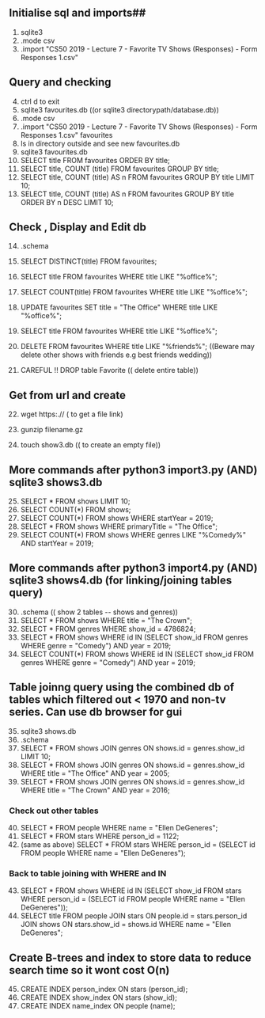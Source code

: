 ## Initialise sql and imports##
1.   sqlite3 
2.   .mode csv
3.   .import "CS50 2019 - Lecture 7 - Favorite TV Shows (Responses) - Form Responses 1.csv"

## Query and checking ##
4.   ctrl d to exit
5.   sqlite3 favourites.db   ((or sqlite3 directorypath/database.db))
6.   .mode csv
7.   .import "CS50 2019 - Lecture 7 - Favorite TV Shows (Responses) - Form Responses 1.csv" favourites
8.   ls in directory outside and see new favourites.db
9.   sqlite3 favourites.db 
10.  SELECT title FROM favourites ORDER BY title;
11.  SELECT title, COUNT (title) FROM favourites GROUP BY title;
12.  SELECT title, COUNT (title) AS n FROM favourites GROUP BY title LIMIT 10;
13.  SELECT title, COUNT (title) AS n FROM favourites GROUP BY title ORDER BY n DESC LIMIT 10;

## Check , Display and Edit db ##
14.  .schema

15.  SELECT DISTINCT(title) FROM favourites;
16.  SELECT title FROM favourites WHERE title LIKE "%office%"; 
17.  SELECT COUNT(title) FROM favourites WHERE title LIKE "%office%"; 
18.  UPDATE favourites SET title = "The Office" WHERE title LIKE "%office%";
19.  SELECT title FROM favourites WHERE title LIKE "%office%"; 
20.  DELETE FROM favourites WHERE title LIKE "%friends%"; ((Beware may delete other shows with friends e.g best friends wedding))
21.  CAREFUL !! DROP table Favorite (( delete entire table))

## Get from url and create ##
22.  wget https:.//  ( to get a file link)
23.  gunzip  filename.gz

24.  touch show3.db (( to create an empty file))

## More commands after python3 import3.py (AND) sqlite3 shows3.db ##
25.  SELECT * FROM shows LIMIT 10;
26.  SELECT COUNT(*) FROM shows;
27.  SELECT COUNT(*) FROM shows WHERE startYear = 2019;
28.  SELECT * FROM shows WHERE primaryTitle = "The Office";
29.  SELECT COUNT(*) FROM shows WHERE genres LIKE "%Comedy%" AND startYear = 2019;

## More commands after python3 import4.py (AND) sqlite3 shows4.db (for linking/joining tables query) ##
30.  .schema (( show 2 tables -- shows and genres))
31.  SELECT * FROM shows WHERE title = "The Crown";
32.  SELECT * FROM genres WHERE show_id = 4786824;
33.  SELECT * FROM shows WHERE id IN (SELECT show_id FROM genres WHERE genre = "Comedy") AND year = 2019;
34.  SELECT COUNT(*) FROM shows WHERE id IN (SELECT show_id FROM genres WHERE genre = "Comedy") AND year = 2019;

## Table joinng query using the combined db of tables which filtered out < 1970 and non-tv series. Can use db browser for gui ##
35.  sqlite3 shows.db
36.  .schema
37.  SELECT * FROM shows JOIN genres ON shows.id = genres.show_id LIMIT 10; 
38.  SELECT * FROM shows JOIN genres ON shows.id = genres.show_id WHERE title = "The Office" AND year = 2005; 
39.  SELECT * FROM shows JOIN genres ON shows.id = genres.show_id WHERE title = "The Crown" AND year = 2016; 
### Check out other tables  ###
40.  SELECT * FROM people WHERE name = "Ellen DeGeneres";
41.  SELECT * FROM stars WHERE person_id = 1122;
42.  (same as above) SELECT * FROM stars WHERE person_id = (SELECT id FROM people WHERE name = "Ellen DeGeneres");
### Back to table joining with WHERE and IN ###
43.  SELECT * FROM shows WHERE id IN (SELECT show_id FROM stars WHERE person_id = (SELECT id FROM people WHERE name = "Ellen DeGeneres"));
44.  SELECT title FROM 
        people JOIN stars ON people.id = stars.person_id JOIN 
        shows ON stars.show_id = shows.id
        WHERE name = "Ellen DeGeneres";

## Create B-trees and index to store data to reduce search time so it wont cost O(n) ##
45.  CREATE INDEX person_index ON stars (person_id);
46.  CREATE INDEX show_index ON stars (show_id);
47.  CREATE INDEX name_index ON people (name);